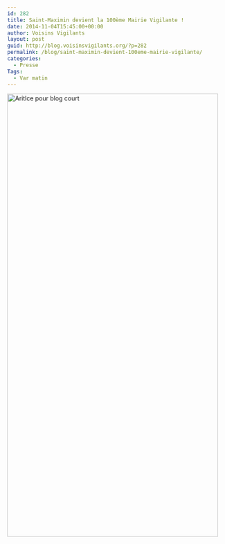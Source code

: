 ```yaml
---
id: 282
title: Saint-Maximin devient la 100ème Mairie Vigilante !
date: 2014-11-04T15:45:00+00:00
author: Voisins Vigilants
layout: post
guid: http://blog.voisinsvigilants.org/?p=282
permalink: /blog/saint-maximin-devient-100eme-mairie-vigilante/
categories:
  - Presse
Tags:
  - Var matin
---
```

<a href="http://blog.voisinsvigilants.org/wp-content/uploads/2014/11/Aritlce-pour-blog.jpg" target="_blank"><img class="alignleft wp-image-283 size-large" title="Var matin" src="http://blog.voisinsvigilants.org/wp-content/uploads/2014/11/Aritlce-pour-blog-court-487x1024.jpg" alt="Aritlce pour blog court" width="487" height="1024" /></a>
